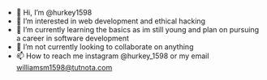 - 👋 Hi, I’m @hurkey1598
- 👀 I’m interested in web development and ethical hacking
- 🌱 I’m currently learning the basics as im still young and plan on pursuing a career in software development 
- 💞️ I’m not currently looking to collaborate on anything
- 📫 How to reach me instagram @hurkey_1598 or my email williamsm1598@tutnota.com

<!---
hurkey1598/hurkey1598 is a ✨ special ✨ repository because its `README.md` (this file) appears on your GitHub profile.
You can click the Preview link to take a look at your changes.
--->

